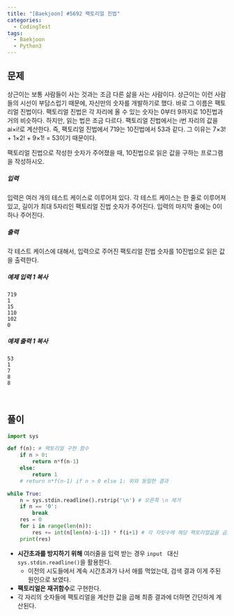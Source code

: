 ```yaml
---
title: "[Baekjoon] #5692 팩토리얼 진법"
categories:	
  - CodingTest  
tags:
  - Baekjoon
  - Python3
---
```


## 문제

상근이는 보통 사람들이 사는 것과는 조금 다른 삶을 사는 사람이다. 상근이는 이런 사람들의 시선이 부담스럽기 때문에, 자신만의 숫자를 개발하기로 했다. 바로 그 이름은 팩토리얼 진법이다. 팩토리얼 진법은 각 자리에 올 수 있는 숫자는 0부터 9까지로 10진법과 거의 비슷하다. 하지만, 읽는 법은 조금 다르다. 팩토리얼 진법에서는 i번 자리의 값을 ai×i!로 계산한다. 즉, 팩토리얼 진법에서 719는 10진법에서 53과 같다. 그 이유는 7×3! + 1×2! + 9×1! = 53이기 때문이다.

팩토리얼 진법으로 작성한 숫자가 주어졌을 때, 10진법으로 읽은 값을 구하는 프로그램을 작성하시오. 

##### 입력

입력은 여러 개의 테스트 케이스로 이루어져 있다. 각 테스트 케이스는 한 줄로 이루어져 있고, 길이가 최대 5자리인 팩토리얼 진법 숫자가 주어진다. 입력의 마지막 줄에는 0이 하나 주어진다.

##### 출력

각 테스트 케이스에 대해서, 입력으로 주어진 팩토리얼 진법 숫자를 10진법으로 읽은 값을 출력한다.

##### 예제 입력 1 복사

```
719
1
15
110
102
0
```

##### 예제 출력 1 복사

```
53
1
7
8
8
```

<br>

## 풀이

```python
import sys

def f(n): # 팩토리얼 구현 함수
    if n > 0:
        return n*f(n-1)
    else:
        return 1
    # return n*f(n-1) if n > 0 else 1: 위와 동일한 결과

while True:
    n = sys.stdin.readline().rstrip('\n') # 오른쪽 \n 제거
    if n == '0':
        break
    res = 0
    for i in range(len(n)):
        res += int(n[len(n)-i-1]) * f(i+1) # 각 자릿수에 해당 팩토리얼값을 곱해서 더해준다.
    print(res)
```

- **시간초과를 방지하기 위해** 여러줄을 입력 받는 경우 `input ` 대신 `sys.stdin.readline()`을 활용한다.
  - 이전의 시도들에서 계속 시간초과가 나서 애를 먹었는데, 검색 결과 이게 주된 원인으로 보였다.
- **팩토리얼은 재귀함수**로 구현한다.
- 각 자리의 숫자들에 팩토리얼을 계산한 값을 곱해 최종 결과에 더하면 간단하게 계산된다.

